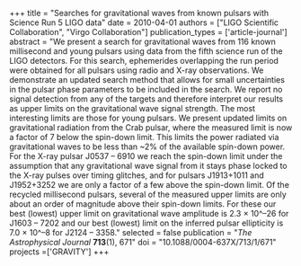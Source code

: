 +++
title = "Searches for gravitational waves from known pulsars with Science Run 5 LIGO data"
date = 2010-04-01
authors = ["LIGO Scientific Collaboration", "Virgo Collaboration"]
publication_types = ['article-journal']
abstract = "We present a search for gravitational waves from 116 known millisecond and young pulsars using data from the fifth science run of the LIGO detectors. For this search, ephemerides overlapping the run period were obtained for all pulsars using radio and X-ray observations. We demonstrate an updated search method that allows for small uncertainties in the pulsar phase parameters to be included in the search. We report no signal detection from any of the targets and therefore interpret our results as upper limits on the gravitational wave signal strength. The most interesting limits are those for young pulsars. We present updated limits on gravitational radiation from the Crab pulsar, where the measured limit is now a factor of 7 below the spin-down limit. This limits the power radiated via gravitational waves to be less than ~2% of the available spin-down power. For the X-ray pulsar J0537 – 6910 we reach the spin-down limit under the assumption that any gravitational wave signal from it stays phase locked to the X-ray pulses over timing glitches, and for pulsars J1913+1011 and J1952+3252 we are only a factor of a few above the spin-down limit. Of the recycled millisecond pulsars, several of the measured upper limits are only about an order of magnitude above their spin-down limits. For these our best (lowest) upper limit on gravitational wave amplitude is 2.3 × 10^–26 for J1603 – 7202 and our best (lowest) limit on the inferred pulsar ellipticity is 7.0 × 10^–8 for J2124 – 3358."
selected = false
publication = "*The Astrophysical Journal* **713**(1), 671"
doi = "10.1088/0004-637X/713/1/671"
projects =['GRAVITY']
+++

